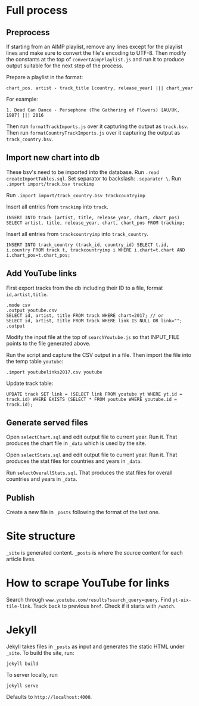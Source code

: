 # Full process

## Preprocess

If starting from an AIMP playlist, remove any lines except for the playlist lines and make sure to convert the file's encoding to UTF-8. Then modify the constants at the top of `convertAimpPlaylist.js` and run it to produce output suitable for the next step of the process.

Prepare a playlist in the format:

`chart_pos. artist - track_title [country, release_year] ||| chart_year`

For example:

`1. Dead Can Dance - Persephone (The Gathering of Flowers) [AU/UK, 1987] ||| 2016`

Then run `formatTrackImports.js` over it capturing the output as `track.bsv`.
Then run `formatCountryTrackImports.js` over it capturing the output as `track_country.bsv`.

## Import new chart into db

These bsv's need to be imported into the database.
Run `.read createImportTables.sql`.
Set separator to backslash: `.separator \`.
Run `.import import/track.bsv trackimp`

Run `.import import/track_country.bsv trackcountryimp`

Insert all entries from `trackimp` into `track`.
```
INSERT INTO track (artist, title, release_year, chart, chart_pos) SELECT artist, title, release_year, chart, chart_pos FROM trackimp;
```

Insert all entries from `trackcountryimp` into `track_country`.
```
INSERT INTO track_country (track_id, country_id) SELECT t.id, i.country FROM track t, trackcountryimp i WHERE i.chart=t.chart AND i.chart_pos=t.chart_pos;
```

## Add YouTube links

First export tracks from the db including their ID to a file, format `id,artist,title`.

```
.mode csv
.output youtube.csv
SELECT id, artist, title FROM track WHERE chart=2017; // or
SELECT id, artist, title FROM track WHERE link IS NULL OR link="";
.output
```

Modify the input file at the top of `searchYoutube.js` so that INPUT_FILE points to the file generated above.

Run the script and capture the CSV output in a file. Then import the file into the temp table `youtube`:

```
.import youtubelinks2017.csv youtube
```

Update track table:

```
UPDATE track SET link = (SELECT link FROM youtube yt WHERE yt.id = track.id) WHERE EXISTS (SELECT * FROM youtube WHERE youtube.id = track.id);
```

## Generate served files

Open `selectChart.sql` and edit output file to current year.
Run it.
That produces the chart file in `_data` which is used by the site.

Open `selectStats.sql` and edit output file to current year.
Run it.
That produces the stat files for countries and years in `_data`.

Run `selectOverallStats.sql`.
That produces the stat files for overall countries and years in `_data`.

## Publish

Create a new file in `_posts` following the format of the last one.

# Site structure

`_site` is generated content.
`_posts` is where the source content for each article lives.

# How to scrape YouTube for links

Search through `www.youtube.com/results?search_query=query`.
Find `yt-uix-tile-link`.
Track back to previous `href`.
Check if it starts with `/watch`.

# Jekyll

Jekyll takes files in `_posts` as input and generates the static HTML under `_site`. To build the site, run:

```
jekyll build
```

To server locally, run

```
jekyll serve
```

Defaults to `http://localhost:4000`.
